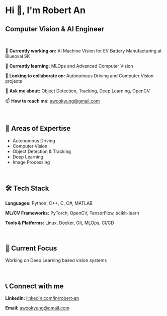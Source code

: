 # Hi 👋, I'm Robert An

## Computer Vision & AI Engineer 

<br>

🔭 **Currently working on:** AI Machine Vision for EV Battery Manufacturing at Blueoval SK

🌱 **Currently learning:** MLOps and Advanced Computer Vision

👯 **Looking to collaborate on:** Autonomous Driving and Computer Vision projects

💬 **Ask me about:** Object Detection, Tracking, Deep Learning, OpenCV

📫 **How to reach me:** awookyung@gmail.com

<br>

## 🚗 Areas of Expertise

- Autonomous Driving
- Computer Vision  
- Object Detection & Tracking
- Deep Learning
- Image Processing

<br>

## 🛠️ Tech Stack

**Languages:** Python, C++, C, C#, MATLAB

**ML/CV Frameworks:** PyTorch, OpenCV, TensorFlow, scikit-learn

**Tools & Platforms:** Linux, Docker, Git, MLOps, CI/CD

<br>

## 🎯 Current Focus

Working on Deep Learning based vision systems  

<br>

## 📞 Connect with me

**LinkedIn:** [linkedin.com/in/robert-an](https://linkedin.com/in/robert-an)

**Email:** awookyung@gmail.com

